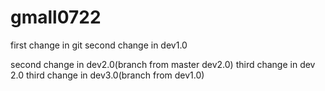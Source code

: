 # gmall0722
first change in git
second change in dev1.0

second change in dev2.0(branch from master dev2.0)
third change in dev 2.0
third change in dev3.0(branch from dev1.0)